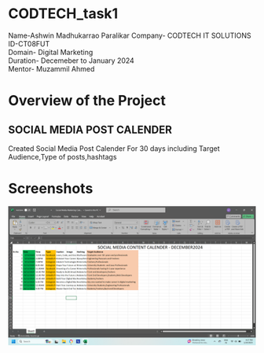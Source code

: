 # CODTECH_task1
Name-Ashwin Madhukarrao Paralikar
Company- CODTECH IT SOLUTIONS<br>
ID-CT08FUT<br>
Domain- Digital Marketing<br>
Duration- Decemeber to January 2024<br>
Mentor- Muzammil Ahmed
# Overview of the Project
## SOCIAL MEDIA POST CALENDER
Created Social Media Post Calender For 30 days including Target Audience,Type of posts,hashtags
# Screenshots
![image1](https://github.com/ashwin2023paralikar/Codtech_1/blob/8eee12b59654c2137d6df5d6c4e231775eec3297/Screenshot%202025-01-24%20162717.png)
